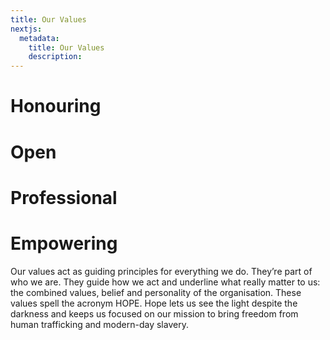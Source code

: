 ```yaml
---
title: Our Values
nextjs:
  metadata:
    title: Our Values
    description:
---
```


# Honouring

# Open

# Professional

# Empowering

Our values act as guiding
principles for everything
we do. They’re part of who
we are. They guide how
we act and underline what
really matter to us: the
combined values, belief
and personality of the
organisation. These values
spell the acronym HOPE.
Hope lets us see the light
despite the darkness and
keeps us focused on our
mission to bring freedom
from human trafficking
and modern-day slavery.
